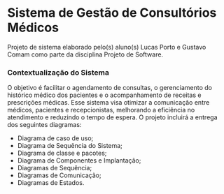 # Sistema de Gestão de Consultórios Médicos
Projeto de sistema elaborado pelo(s) aluno(s) Lucas Porto e Gustavo Comam como parte da disciplina Projeto de Software.

### Contextualização do Sistema
O objetivo é facilitar o agendamento de consultas, o gerenciamento do histórico médico dos pacientes e o acompanhamento de receitas e prescrições médicas. Esse sistema visa otimizar a comunicação entre médicos, pacientes e recepcionistas, melhorando a eficiência no atendimento e reduzindo o tempo de espera.
O projeto incluirá a entrega dos seguintes diagramas: 
* Diagrama de caso de uso;
* Diagrama de Sequência do Sistema;
* Diagrama de classe e pacotes;
* Diagrama de Componentes e Implantação;
* Diagramas de Sequência;
* Diagramas de Comunicação;
* Diagramas de Estados.

